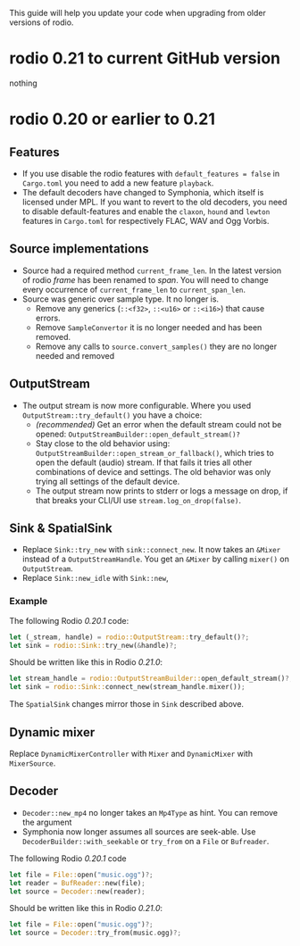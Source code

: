 This guide will help you update your code when upgrading from older versions of rodio.

# rodio 0.21 to current GitHub version

nothing

# rodio 0.20 or earlier to 0.21

## Features
- If you use disable the rodio features with `default_features = false` in `Cargo.toml` you need to
  add a new feature `playback`.
- The default decoders have changed to Symphonia, which itself is licensed under MPL. If you want
  to revert to the old decoders, you need to disable default-features and enable the `claxon`, `hound` and `lewton` features in `Cargo.toml` for respectively FLAC, WAV and Ogg Vorbis.

## Source implementations
- Source had a required method `current_frame_len`. In the latest version of rodio *frame* has been renamed to *span*. You will need to change every occurrence of `current_frame_len` to `current_span_len`.
- Source was generic over sample type. It no longer is. 
    - Remove any generics (`::<f32>`, `::<u16>` or `::<i16>`) that cause errors. 
    - Remove `SampleConvertor` it is no longer needed and has been removed.
    - Remove any calls to `source.convert_samples()` they are no longer needed and
      removed

## OutputStream
- The output stream is now more configurable. Where you used `OutputStream::try_default()` you have a choice:
    - *(recommended)* Get an error when the default stream could not be opened: `OutputStreamBuilder::open_default_stream()?`
    - Stay close to the old behavior using:
      `OutputStreamBuilder::open_stream_or_fallback()`, which tries to open the
      default (audio) stream. If that fails it tries all other combinations of
      device and settings. The old behavior was only trying all settings of the
      default device.
    - The output stream now prints to stderr or logs a message on drop, if that breaks your
      CLI/UI use `stream.log_on_drop(false)`.

## Sink & SpatialSink
- Replace `Sink::try_new` with `sink::connect_new`. It now takes an `&Mixer`
instead of a `OutputStreamHandle`. You get an `&Mixer` by calling `mixer()` on
`OutputStream`.
- Replace `Sink::new_idle` with `Sink::new`, 

### Example
The following Rodio *0.20.1* code:
```rust
let (_stream, handle) = rodio::OutputStream::try_default()?;
let sink = rodio::Sink::try_new(&handle)?;
```
Should be written like this in Rodio *0.21.0*:
```rust
let stream_handle = rodio::OutputStreamBuilder::open_default_stream()?;
let sink = rodio::Sink::connect_new(stream_handle.mixer());
```

The `SpatialSink` changes mirror those in `Sink` described above.

## Dynamic mixer
Replace `DynamicMixerController` with `Mixer` and `DynamicMixer` with `MixerSource`.

## Decoder
- `Decoder::new_mp4` no longer takes an `Mp4Type` as hint. You can remove the argument
- Symphonia now longer assumes all sources are seek-able. Use
  `DecoderBuilder::with_seekable` or `try_from` on a `File` or `Bufreader`.

The following Rodio *0.20.1* code
```rust
let file = File::open("music.ogg")?;
let reader = BufReader::new(file);
let source = Decoder::new(reader);
```
Should be written like this in Rodio *0.21.0*:
```rust
let file = File::open("music.ogg")?;
let source = Decoder::try_from(music.ogg)?;
```
